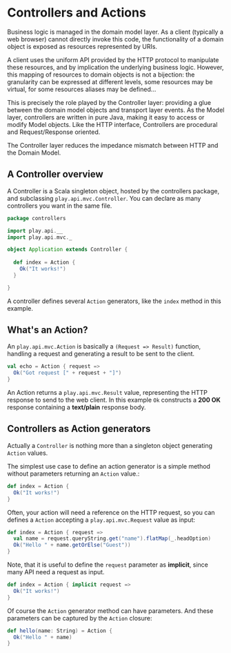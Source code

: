 # Controllers and Actions

Business logic is managed in the domain model layer. As a client (typically a web browser) cannot directly invoke this code, the functionality of a domain object is exposed as resources represented by URIs.

A client uses the uniform API provided by the HTTP protocol to manipulate these resources, and by implication the underlying business logic. However, this mapping of resources to domain objects is not a bijection: the granularity can be expressed at different levels, some resources may be virtual, for some resources aliases may be defined…

This is precisely the role played by the Controller layer: providing a glue between the domain model objects and transport layer events. As the Model layer, controllers are written in pure Java, making it easy to access or modify Model objects. Like the HTTP interface, Controllers are procedural and Request/Response oriented.

The Controller layer reduces the impedance mismatch between HTTP and the Domain Model.

## A Controller overview

A Controller is a Scala singleton object, hosted by the controllers package, and subclassing `play.api.mvc.Controller`. You can declare as many controllers you want in the same file.

```scala
package controllers

import play.api.__
import play.api.mvc._

object Application extends Controller {
  
  def index = Action {
    Ok("It works!")
  }

}
```

A controller defines several `Action` generators, like the `index` method in this example.

## What's an Action?

An `play.api.mvc.Action` is basically a `(Request => Result)` function, handling a request and generating a result to be sent to the client.

```scala
val echo = Action { request =>
  Ok("Got request [" + request + "]")
}
```

An Action returns a `play.api.mvc.Result` value, representing the HTTP response to send to the web client. In this example `Ok` constructs a **200 OK** response containing a **text/plain** response body.

## Controllers as Action generators

Actually a `Controller` is nothing more than a singleton object generating `Action` values. 

The simplest use case to define an action generator is a simple method without parameters returning an `Action` value.:

```scala
def index = Action {
  Ok("It works!")
}
```

Often, your action will need a reference on the HTTP request, so you can defines a `Action` accepting a `play.api.mvc.Request` value as input:

```scala
def index = Action { request =>
  val name = request.queryString.get("name").flatMap(_.headOption)
  Ok("Hello " + name.getOrElse("Guest"))
}
```

Note, that it is useful to define the `request` parameter as **implicit**, since many API need a request as input.

```scala
def index = Action { implicit request =>
  Ok("It works!")
}
```

Of course the `Action` generator method can have parameters. And these parameters can be captured by the `Action` closure:

```scala
def hello(name: String) = Action {
  Ok("Hello " + name)
}
```






